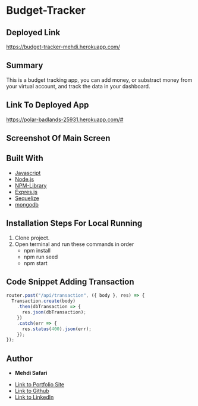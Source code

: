 # Budget-Tracker

## Deployed Link
https://budget-tracker-mehdi.herokuapp.com/

## Summary
This is a budget tracking app, you can add money, or substract money from your virtual account, and track the data in your dashboard.

## Link To Deployed App
https://polar-badlands-25931.herokuapp.com/#

## Screenshot Of Main Screen


## Built With
* [Javascript](https://developer.mozilla.org/en-US/docs/Web/JavaScript)
* [Node.js](https://nodejs.org/en/docs/)
* [NPM-Library](https://docs.npmjs.com/)
* [Expres.js](https://expressjs.com/)
* [Sequelize](https://sequelize.org/master/index.html)
* [mongodb](https://www.mongodb.com/)

## Installation Steps For Local Running
1. Clone project.
2. Open terminal and run these commands in order
    - npm install
    - npm run seed
    - npm start

## Code Snippet Adding Transaction
```javascript
router.post("/api/transaction", ({ body }, res) => {
  Transaction.create(body)
    .then(dbTransaction => {
      res.json(dbTransaction);
    })
    .catch(err => {
      res.status(400).json(err);
    });
});

```

## Author

* **Mehdi Safari**

- [Link to Portfolio Site](https://mehdisafari77.github.io/Basic-Bio/)
- [Link to Github](https://github.com/mehdisafari77)
- [Link to LinkedIn](https://www.linkedin.com/in/mehdi-safari-992799142/)
